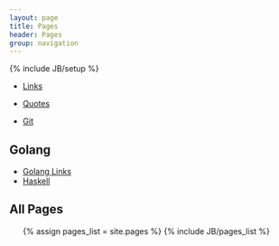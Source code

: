 ```yaml
---
layout: page
title: Pages 
header: Pages
group: navigation
---
```

{% include JB/setup %}



* [Links](/pages/links.html)
* [Quotes](/pages/quotes.html)

* [Git](/pages/git.html)

## Golang

* [Golang Links](/pages/golang/links.html)
* [Haskell](/pages/haskell/index.html)

## All Pages

<ul>
{% assign pages_list = site.pages %}
{% include JB/pages_list %}
</ul>
